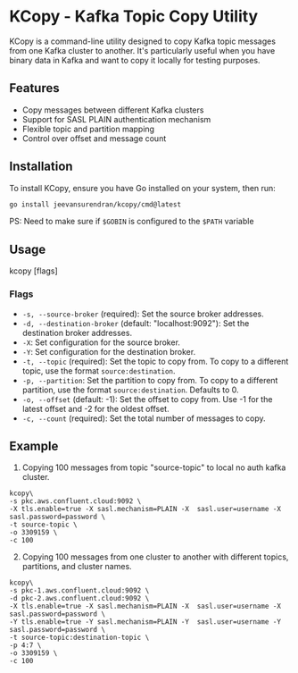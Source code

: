 # KCopy - Kafka Topic Copy Utility

KCopy is a command-line utility designed to copy Kafka topic messages from one Kafka cluster to another. 
It's particularly useful when you have binary data in Kafka and want to copy it locally for testing purposes.

## Features

- Copy messages between different Kafka clusters
- Support for SASL PLAIN authentication mechanism
- Flexible topic and partition mapping
- Control over offset and message count

## Installation

To install KCopy, ensure you have Go installed on your system, then run:
```sh
go install jeevansurendran/kcopy/cmd@latest
```
PS: Need to make sure if `$GOBIN` is configured to the `$PATH` variable

## Usage
kcopy [flags]

### Flags
- `-s, --source-broker` (required): Set the source broker addresses.
- `-d, --destination-broker` (default: "localhost:9092"): Set the destination broker addresses.
- `-X`: Set configuration for the source broker.
- `-Y`: Set configuration for the destination broker.
- `-t, --topic` (required): Set the topic to copy from. To copy to a different topic, use the format `source:destination`.
- `-p, --partition`: Set the partition to copy from. To copy to a different partition, use the format `source:destination`. Defaults to 0.
- `-o, --offset` (default: -1): Set the offset to copy from. Use -1 for the latest offset and -2 for the oldest offset.
- `-c, --count` (required): Set the total number of messages to copy.

## Example
1. Copying 100 messages from topic "source-topic" to local no auth kafka cluster.
```shell
kcopy\
-s pkc.aws.confluent.cloud:9092 \
-X tls.enable=true -X sasl.mechanism=PLAIN -X  sasl.user=username -X sasl.password=password \
-t source-topic \
-o 3309159 \
-c 100 
```
2. Copying 100 messages from one cluster to another with different topics, partitions, and cluster names.
```shell
kcopy\
-s pkc-1.aws.confluent.cloud:9092 \
-d pkc-2.aws.confluent.cloud:9092 \
-X tls.enable=true -X sasl.mechanism=PLAIN -X  sasl.user=username -X sasl.password=password \
-Y tls.enable=true -Y sasl.mechanism=PLAIN -Y  sasl.user=username -Y sasl.password=password \
-t source-topic:destination-topic \
-p 4:7 \
-o 3309159 \
-c 100 
```
